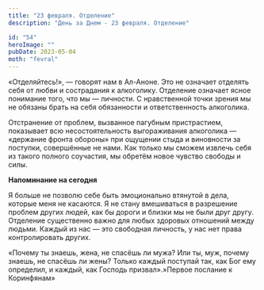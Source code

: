 ```yaml
---
title: "23 февраля. Отделение"
description: "День за Днем - 23 февраля. Отделение"

id: "54"
heroImage: ""
pubDate: 2023-05-04
moth: "fevral"
---
```


«Отделяйтесь!», — говорят нам в Ал-Аноне. Это не означает отделять себя от
любви и сострадания к алкоголику. Отделение означает ясное понимание того, что
мы — личности. С нравственной точки зрения мы не обязаны брать на себя
обязанности и ответственность алкоголика.

Отстранение от проблем, вызванное пагубным пристрастием, показывает всю
несостоятельность выгораживания алкоголика — «держание фронта обороны» при
ощущении стыда и виновности за поступки, совершённые не нами. Как только мы
сможем извлечь себя из такого полного соучастия, мы обретём новое чувство
свободы и силы.

**Напоминание на сегодня**

Я больше не позволю себе быть эмоционально втянутой в дела, которые меня не
касаются. Я не стану вмешиваться в разрешение проблем других людей, как бы
дороги и близки мы не были друг другу. Отделение существенно важно для любых
здоровых отношений между людьми. Каждый из нас — это свободная личность, у нас
нет права контролировать других.

«Почему ты знаешь, жена, не спасёшь ли мужа? Или ты, муж, почему знаешь, не
спасёшь ли жены? Только каждый поступай так, как Бог ему определил, и каждый,
как Господь призвал».»Первое послание к Коринфянам»
